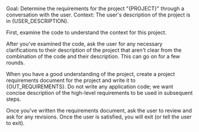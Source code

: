 Goal: Determine the requirements for the project "{PROJECT}" through a conversation with the user.
Context: The user's description of the project is in {USER_DESCRIPTION}.

First, examine the code to understand the context for this project.

After you've examined the code, ask the user for any necessary clarifications to their description of the project that aren't clear from the combination of the code and their description. This can go on for a few rounds.

When you have a good understanding of the project, create a project requirements document for the project and write it to {OUT_REQUIREMENTS}. Do not write any application code; we want concise description of the high-level requirements to be used in subsequent steps.

Once you've written the requirements document, ask the user to review and ask for any revisions. Once the user is satisfied, you will exit (or tell the user to exit).